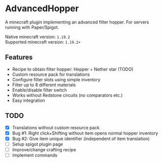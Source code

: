 # AdvancedHopper
A minecraft plugin implementing an advanced filter hopper. For servers running with Paper/Spigot.

Native minecraft version: `1.19.2` \
Supported minecraft version: `1.19.2+`

## Features

* Recipe to obtain filter hopper: Hopper + Nether star (TODO)
* Custom resource pack for translations
* Configure filter slots using simple inventory
* Filter up to 8 different materials
* Enable/disable filter switch 
* Works without Redstone circuits (no comparators etc.)
* Easy integration

## TODO

- [x] Translations without custom resource pack 
- [x] Bug #1: Right click+Shifting without item opens normal hopper inventory
- [x] Bug #2: Give item unique identifier (independent of item translation)
- [ ] Setup spigot plugin page
- [ ] Improve/change crafting recipe 
- [ ] Implement commands